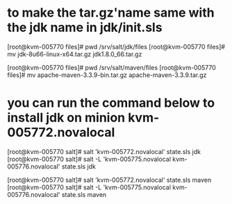 

# to make the tar.gz'name same with the jdk name in jdk/init.sls
[root@kvm-005770 files]# pwd
/srv/salt/jdk/files
[root@kvm-005770 files]# mv jdk-8u66-linux-x64.tar.gz jdk1.8.0_66.tar.gz

[root@kvm-005770 files]# pwd
/srv/salt/maven/files
[root@kvm-005770 files]# mv apache-maven-3.3.9-bin.tar.gz apache-maven-3.3.9.tar.gz


# you can run the command below to install jdk on minion kvm-005772.novalocal
[root@kvm-005770 salt]# salt 'kvm-005772.novalocal' state.sls jdk
[root@kvm-005770 salt]# salt -L 'kvm-005775.novalocal kvm-005776.novalocal' state.sls jdk

[root@kvm-005770 salt]# salt 'kvm-005772.novalocal' state.sls maven
[root@kvm-005770 salt]# salt -L 'kvm-005775.novalocal kvm-005776.novalocal' state.sls maven





